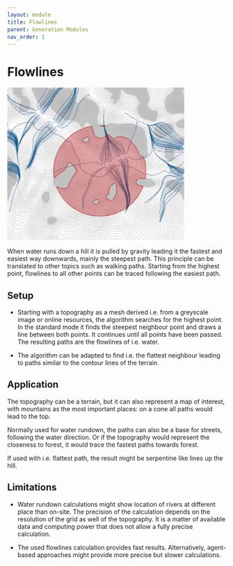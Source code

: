 ```yaml
---
layout: module
title: Flowlines
parent: Generation Modules
nav_order: 1
---
```

# Flowlines

![](../../../img/flowlines-1.png)

When water runs down a hill it is pulled by gravity leading it the fastest and easiest way downwards, mainly the steepest path. This principle can be translated to other topics such as walking paths.
Starting from the highest point, flowlines to all other points can be traced following the easiest path.

## Setup

* Starting with a topography as a mesh derived i.e. from a greyscale image or online resources, the algorithm searches for the highest point. In the standard mode it finds the steepest neighbour point and draws a line between both points. It continues until all points have been passed. The resulting paths are the flowlines of i.e. water.

* The algorithm can be adapted to find i.e. the flattest neighbour leading to paths similar to the contour lines of the terrain.

## Application

The topography can be a terrain, but it can also represent a map of interest, with mountains as the most important places: on a cone all paths would lead to the top.

Normally used for water rundown, the paths can also be a base for streets, following the water direction. Or if the topography would represent the closeness to forest, it would trace the fastest paths towards forest.

If used with i.e. flattest path, the result might be serpentine like lines up the hill.

## Limitations

* Water rundown calculations might show location of rivers at different place than on-site. The precision of the calculation depends on the resolution of the grid as well of the topography. It is a matter of available data and computing power that does not allow a fully precise calculation.

* The used flowlines calculation provides fast results. Alternatively, agent-based approaches might provide more precise but slower calculations.
